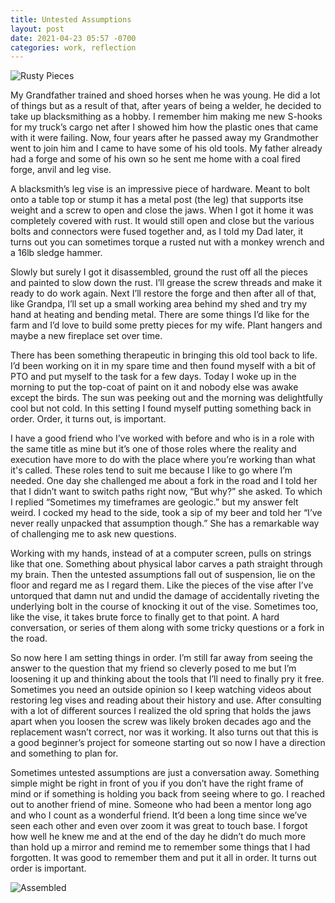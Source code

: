 ```yaml
---
title: Untested Assumptions 
layout: post
date: 2021-04-23 05:57 -0700
categories: work, reflection 
---
```

![Rusty Pieces](/images/vise_disassembled.jpeg)

My Grandfather trained and shoed horses when he was young.  He did a lot of things but as a result of that, after years of being a welder, he decided to take up blacksmithing as a hobby.  I remember him making me new S-hooks for my truck’s cargo net after I showed him how the plastic ones that came with it were failing.  Now, four years after he passed away my Grandmother went to join him and I came to have some of his old tools.  My father already had a forge and some of his own so he sent me home with a coal fired forge, anvil and leg vise.  

A blacksmith’s leg vise is an impressive piece of hardware.  Meant to bolt onto a table top or stump it has a metal post (the leg) that supports itse weight and a screw to open and close the jaws.  When I got it home it was completely covered with rust.  It would still open and close but the various bolts and connectors were fused together and, as I told my Dad later, it turns out you can sometimes torque a rusted nut with a monkey wrench and a 16lb sledge hammer.

Slowly but surely I got it disassembled, ground the rust off all the pieces and painted to slow down the rust.  I’ll grease the screw threads and make it ready to do work again.  Next I’ll restore the forge and then after all of that, like Grandpa, I’ll set up a small working area behind my shed and try my hand at heating and bending metal.  There are some things I’d like for the farm and I’d love to build some pretty pieces for my wife.  Plant hangers and maybe a new fireplace set over time.

There has been something therapeutic in bringing this old tool back to life.  I’d been working on it in my spare time and then found myself with a bit of PTO and put myself to the task for a few days.  Today I woke up in the morning to put the top-coat of paint on it and nobody else was awake except the birds.  The sun was peeking out and the morning was delightfully cool but not cold.  In this setting I found myself putting something back in order.  Order, it turns out, is important.

I have a good friend who I’ve worked with before and who is in a role with the same title as mine but it’s one of those roles where the reality and execution have more to do with the place where you’re working than what it's called.  These roles tend to suit me because I like to go where I’m needed.  One day she challenged me about a fork in the road and I told her that I didn’t want to switch paths right now, “But why?” she asked. To which I replied “Sometimes my timeframes are geologic.” but my answer felt weird.  I cocked my head to the side, took a sip of my beer and told her “I’ve never really unpacked that assumption though.”  She has a remarkable way of challenging me to ask new questions.  

Working with my hands, instead of at a computer screen, pulls on strings like that one.  Something about physical labor carves a path straight through my brain.  Then the untested assumptions fall out of suspension, lie on the floor and regard me as I regard them.  Like the pieces of the vise after I’ve untorqued that damn nut and undid the damage of accidentally riveting the underlying bolt in the course of knocking it out of the vise.  Sometimes too, like the vise, it takes brute force to finally get to that point.  A hard conversation, or series of them along with some tricky questions or a fork in the road. 

So now here I am setting things in order.  I’m still far away from seeing the answer to the question that my friend so cleverly posed to me but I’m loosening it up and thinking about the tools that I’ll need to finally pry it free.  Sometimes you need an outside opinion so I keep watching videos about restoring leg vises and reading about their history and use.  After consulting with a lot of different sources I realized the old spring that holds the jaws apart when you loosen the screw was likely broken decades ago and the replacement wasn’t correct, nor was it working.  It also turns out that this is a good beginner’s project for someone starting out so now I have a direction and something to plan for.  

Sometimes untested assumptions are just a conversation away.  Something simple might be right in front of you if you don’t have the right frame of mind or if something is holding you back from seeing where to go.  I reached out to another friend of mine.  Someone who had been a mentor long ago and who I count as a wonderful friend.  It’d been a long time since we’ve seen each other and even over zoom it was great to touch base.  I forgot how well he knew me and at the end of the day he didn’t do much more than hold up a mirror and remind me to remember some things that I had forgotten.  It was good to remember them and put it all in order.  It turns out order is important.

![Assembled](/images/vise_assembled.jpeg)
